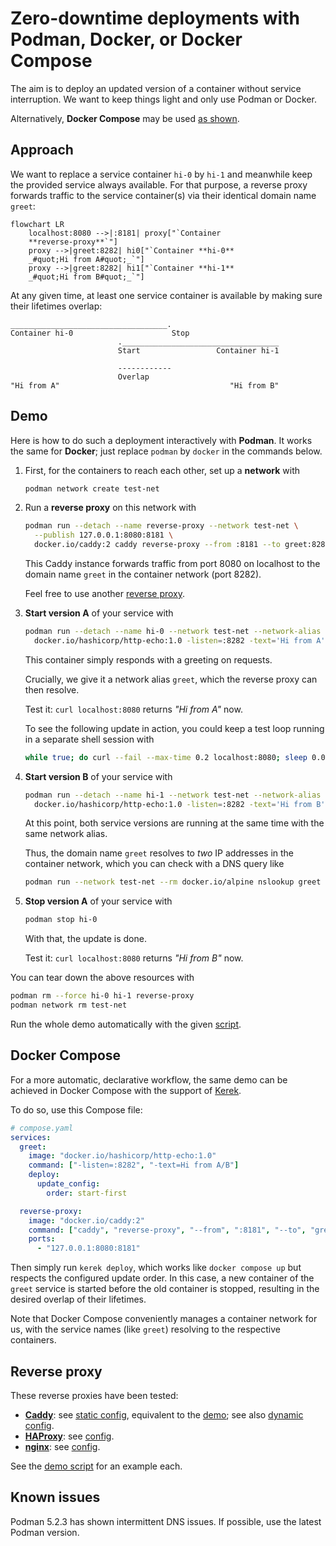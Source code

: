 # Zero-downtime deployments with Podman, Docker, or Docker Compose

The aim is to deploy an updated version of a container without service
interruption. We want to keep things light and only use Podman or Docker.

Alternatively, **Docker Compose** may be used [as shown](#docker-compose).

## Approach

We want to replace a service container `hi-0` by `hi-1` and meanwhile keep the
provided service always available. For that purpose, a reverse proxy forwards
traffic to the service container(s) via their identical domain name `greet`:

```mermaid
flowchart LR
    localhost:8080 -->|:8181| proxy["`Container
    **reverse-proxy**`"]
    proxy -->|greet:8282| hi0["`Container **hi-0**
    _#quot;Hi from A#quot;_`"]
    proxy -->|greet:8282| hi1["`Container **hi-1**
    _#quot;Hi from B#quot;_`"]
```

At any given time, at least one service container is available by making sure
their lifetimes overlap:

```
___________________________________.
Container hi-0                      Stop
                        .___________________________________
                        Start                 Container hi-1

                        ------------
                        Overlap
"Hi from A"                                      "Hi from B"
```

## Demo

Here is how to do such a deployment interactively with **Podman**. It works the
same for **Docker**; just replace `podman` by `docker` in the commands below.

1. First, for the containers to reach each other, set up a **network** with

   ```bash
   podman network create test-net
   ```

1. Run a **reverse proxy** on this network with

   ```bash
   podman run --detach --name reverse-proxy --network test-net \
     --publish 127.0.0.1:8080:8181 \
     docker.io/caddy:2 caddy reverse-proxy --from :8181 --to greet:8282
   ```

   This Caddy instance forwards traffic from port 8080 on localhost to the
   domain name `greet` in the container network (port 8282).

   Feel free to use another [reverse proxy](#reverse-proxy).

1. **Start version A** of your service with

   ```bash
   podman run --detach --name hi-0 --network test-net --network-alias greet \
     docker.io/hashicorp/http-echo:1.0 -listen=:8282 -text='Hi from A'
   ```

   This container simply responds with a greeting on requests.

   Crucially, we give it a network alias `greet`, which the reverse proxy can
   then resolve.

   Test it: `curl localhost:8080` returns _"Hi from A"_ now.

   To see the following update in action, you could keep a test loop running in
   a separate shell session with

   ```bash
   while true; do curl --fail --max-time 0.2 localhost:8080; sleep 0.01s; done
   ```

1. **Start version B** of your service with

   ```bash
   podman run --detach --name hi-1 --network test-net --network-alias greet \
     docker.io/hashicorp/http-echo:1.0 -listen=:8282 -text='Hi from B'
   ```

   At this point, both service versions are running at the same time with the
   same network alias.

   Thus, the domain name `greet` resolves to _two_ IP addresses in the container
   network, which you can check with a DNS query like

   ```bash
   podman run --network test-net --rm docker.io/alpine nslookup greet
   ```

1. **Stop version A** of your service with

   ```bash
   podman stop hi-0
   ```

   With that, the update is done.

   Test it: `curl localhost:8080` returns _"Hi from B"_ now.

You can tear down the above resources with

```bash
podman rm --force hi-0 hi-1 reverse-proxy
podman network rm test-net
```

Run the whole demo automatically with the given [script](scripts/demo.sh).

## Docker Compose

For a more automatic, declarative workflow, the same demo can be achieved in
Docker Compose with the support of [Kerek](https://github.com/evolutics/kerek).

To do so, use this Compose file:

```yaml
# compose.yaml
services:
  greet:
    image: "docker.io/hashicorp/http-echo:1.0"
    command: ["-listen=:8282", "-text=Hi from A/B"]
    deploy:
      update_config:
        order: start-first

  reverse-proxy:
    image: "docker.io/caddy:2"
    command: ["caddy", "reverse-proxy", "--from", ":8181", "--to", "greet:8282"]
    ports:
      - "127.0.0.1:8080:8181"
```

Then simply run `kerek deploy`, which works like `docker compose up` but
respects the configured update order. In this case, a new container of the
`greet` service is started before the old container is stopped, resulting in the
desired overlap of their lifetimes.

Note that Docker Compose conveniently manages a container network for us, with
the service names (like `greet`) resolving to the respective containers.

## Reverse proxy

These reverse proxies have been tested:

- [**Caddy**](https://caddyserver.com): see
  [static config](caddy/static/Caddyfile), equivalent to the [demo](#demo); see
  also [dynamic config](caddy/dynamic/Caddyfile).
- [**HAProxy**](https://www.haproxy.org): see [config](haproxy/haproxy.cfg).
- [**nginx**](https://nginx.org): see [config](nginx/nginx.conf).

See the [demo script](scripts/demo.sh) for an example each.

## Known issues

Podman 5.2.3 has shown intermittent DNS issues. If possible, use the latest
Podman version.
